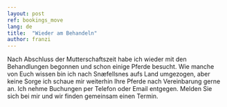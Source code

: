 ```yaml
---
layout: post
ref: bookings_move
lang: de
title:  "Wieder am Behandeln"
author: franzi
---
```

Nach Abschluss der Mutterschaftszeit habe ich wieder mit den Behandlungen begonnen und schon einige Pferde besucht. Wie manche von Euch wissen bin ich nach Snæfellsnes aufs Land umgezogen, aber keine Sorge ich schaue mir weiterhin Ihre Pferde nach Vereinbarung gerne an. Ich nehme Buchungen per Telefon oder Email entgegen. Melden Sie sich bei mir und wir finden gemeinsam einen Termin.

